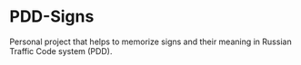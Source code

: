 # PDD-Signs
Personal project that helps to memorize signs and their meaning in Russian Traffic Code system (PDD).
